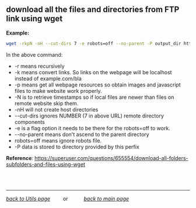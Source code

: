 
## download all the files and directories from FTP link using wget
**Example:**  
```bash
wget -rkpN -nH --cut-dirs 7 -e robots=off --no-parent -P output_dir http://rsat-tagc.univ-mrs.fr/rsat/tmp/www-data/2019/09/15/matrix-clustering_2019-09-15.114019_wP3p5W/
```
In the above command:
- -r means recursively
- -k means convert links. So links on the webpage will be localhost instead of example.com/bla
- -p means get all webpage resources so obtain images and javascript files to make website work properly.
- -N is to retrieve timestamps so if local files are newer than files on remote website skip them.
- -nH will not create host directories
- --cut-dirs ignores NUMBER (7 in above URL) remote directory components
- -e is a flag option it needs to be there for the robots=off to work.
- --no-parent means don't ascend to the parent directory
- robots=off means ignore robots file. 
- -P data is stored to directory provided by this perfix

**Reference**: https://superuser.com/questions/655554/download-all-folders-subfolders-and-files-using-wget

<br><br>
___
*[back to Utils page](../../00_utils.md)* &nbsp; &nbsp; &nbsp; &nbsp; or &nbsp; &nbsp; &nbsp; &nbsp; &nbsp; *[back to main page](../../README.md)*